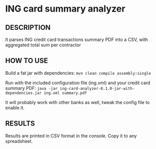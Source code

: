 # ING card summary analyzer

## DESCRIPTION
It parses ING credit card transactions summary PDF into a CSV, with aggregated total sum per contractor

## HOW TO USE
Build a fat jar with dependencies: `mvn clean compile assembly:single`

Run with the included configuration file (ing.xml) and your credit card summary PDF: `java -jar ing-card-analyzer-0.1.0-jar-with-dependencies.jar ing.xml summary.pdf`

It will probably work with other banks as well, tweak the config file to enable it.

## RESULTS
Results are printed in CSV format in the console. Copy it to any spreadsheet.